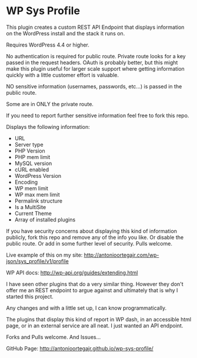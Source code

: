 WP Sys Profile
============================================

This plugin creates a custom REST API Endpoint that displays information on the WordPress install and the stack it runs on.

Requires WordPress 4.4 or higher.

No authentication is required for public route. Private route looks for a key passed in the request headers. OAuth is probably better, but this might make this plugin useful for larger scale support where getting information quickly with a little customer effort is valuable.


NO sensitive information (usernames, passwords, etc...) is passed in the public route.

Some are in ONLY the private route.

If you need to report further sensitive information feel free to fork this repo.

Displays the following information:

* URL
* Server type
* PHP Version
* PHP mem limit
* MySQL version
* cURL enabled
* WordPress Version
* Encoding
* WP mem limit
* WP max mem limit
* Permalink structure
* Is a MultiSite
* Current Theme
* Array of installed plugins

If you have security concerns about displaying this kind of information publicly, fork this repo and remove any of the info you like. Or disable the public route. Or add in some further level of security. Pulls welcome.


Live example of this on my site: http://antonioortegajr.com/wp-json/sys_profile/v1/profile

WP API docs: http://wp-api.org/guides/extending.html

I have seen other plugins that do a very similar thing. However they don't offer me an REST endpoint to argue against and ultimately that is why I started this project.

Any changes and with a little set up, I can know programmatically.

The plugins that display this kind of report in WP dash, in an accessible html page, or in an external service are all neat. I just wanted an API endpoint.

Forks and Pulls welcome. And Issues...

GitHub Page: http://antonioortegajr.github.io/wp-sys-profile/
